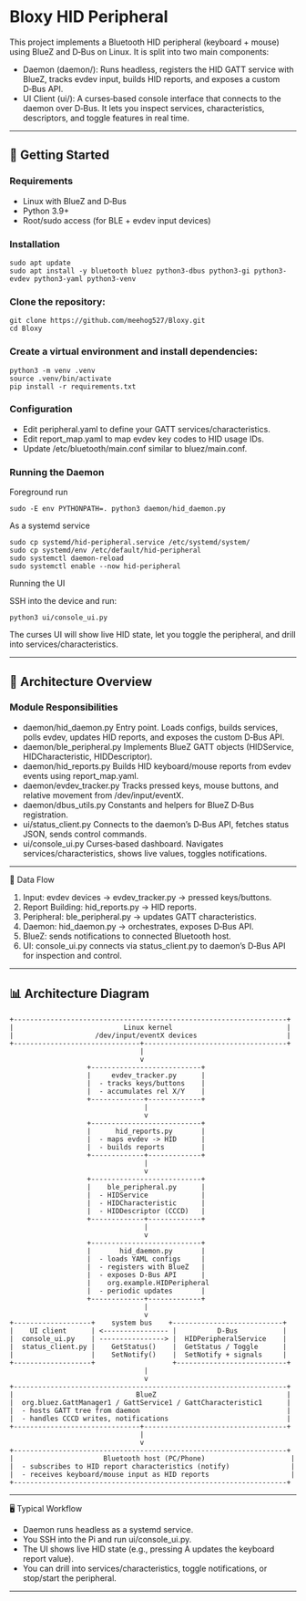 # Bloxy HID Peripheral

This project implements a Bluetooth HID peripheral (keyboard + mouse) using BlueZ and D‑Bus on Linux.
It is split into two main components:

- Daemon (daemon/): Runs headless, registers the HID GATT service with BlueZ, tracks evdev input, builds HID reports, and exposes a custom D‑Bus API.
- UI Client (ui/): A curses‑based console interface that connects to the daemon over D‑Bus. It lets you inspect services, characteristics, descriptors, and toggle features in real time.


---

## 🚀 Getting Started

### Requirements

- Linux with BlueZ and D‑Bus
- Python 3.9+
- Root/sudo access (for BLE + evdev input devices)


### Installation
```
sudo apt update
sudo apt install -y bluetooth bluez python3-dbus python3-gi python3-evdev python3-yaml python3-venv
```

### Clone the repository:
```
git clone https://github.com/meehog527/Bloxy.git
cd Bloxy
```

### Create a virtual environment and install dependencies:
```
python3 -m venv .venv
source .venv/bin/activate
pip install -r requirements.txt
```

### Configuration

- Edit peripheral.yaml to define your GATT services/characteristics.
- Edit report_map.yaml to map evdev key codes to HID usage IDs.
- Update /etc/bluetooth/main.conf similar to bluez/main.conf.


### Running the Daemon

Foreground run
```
sudo -E env PYTHONPATH=. python3 daemon/hid_daemon.py
```

As a systemd service
```
sudo cp systemd/hid-peripheral.service /etc/systemd/system/
sudo cp systemd/env /etc/default/hid-peripheral
sudo systemctl daemon-reload
sudo systemctl enable --now hid-peripheral
```

Running the UI

SSH into the device and run:
```
python3 ui/console_ui.py
```

The curses UI will show live HID state, let you toggle the peripheral, and drill into services/characteristics.

---

## 🧩 Architecture Overview

### Module Responsibilities

- daemon/hid_daemon.py
Entry point. Loads configs, builds services, polls evdev, updates HID reports, and exposes the custom D‑Bus API.
- daemon/ble_peripheral.py
Implements BlueZ GATT objects (HIDService, HIDCharacteristic, HIDDescriptor).
- daemon/hid_reports.py
Builds HID keyboard/mouse reports from evdev events using report_map.yaml.
- daemon/evdev_tracker.py
Tracks pressed keys, mouse buttons, and relative movement from /dev/input/eventX.
- daemon/dbus_utils.py
Constants and helpers for BlueZ D‑Bus registration.
- ui/status_client.py
Connects to the daemon’s D‑Bus API, fetches status JSON, sends control commands.
- ui/console_ui.py
Curses‑based dashboard. Navigates services/characteristics, shows live values, toggles notifications.


---

🔄 Data Flow

1. Input: evdev devices → evdev_tracker.py → pressed keys/buttons.
2. Report Building: hid_reports.py → HID reports.
3. Peripheral: ble_peripheral.py → updates GATT characteristics.
4. Daemon: hid_daemon.py → orchestrates, exposes D‑Bus API.
5. BlueZ: sends notifications to connected Bluetooth host.
6. UI: console_ui.py connects via status_client.py to daemon’s D‑Bus API for inspection and control.


---

## 📊 Architecture Diagram

```
+-------------------------------------------------------------------+
|                           Linux kernel                            |
|                    /dev/input/eventX devices                      |
+-------------------------------+-----------------------------------+
                                |
                                v
                   +---------------------------+
                   |     evdev_tracker.py      |
                   |  - tracks keys/buttons    |
                   |  - accumulates rel X/Y    |
                   +-------------+-------------+
                                 |
                                 v
                   +---------------------------+
                   |      hid_reports.py       |
                   |  - maps evdev -> HID      |
                   |  - builds reports         |
                   +-------------+-------------+
                                 |
                                 v
                   +---------------------------+
                   |    ble_peripheral.py      |
                   |  - HIDService             |
                   |  - HIDCharacteristic      |
                   |  - HIDDescriptor (CCCD)   |
                   +-------------+-------------+
                                 |
                                 v
                   +---------------------------+
                   |       hid_daemon.py       |
                   |  - loads YAML configs     |
                   |  - registers with BlueZ   |
                   |  - exposes D-Bus API      |
                   |    org.example.HIDPeripheral
                   |  - periodic updates       |
                   +-------------+-------------+
                                 |
                                 v
+-------------------+    system bus    +---------------------------+
|    UI client      | <---------------- |          D-Bus           |
|  console_ui.py    | ----------------> |  HIDPeripheralService    |
|  status_client.py |    GetStatus()    |  GetStatus / Toggle      |
|                   |    SetNotify()    |  SetNotify + signals     |
+-------------------+                   +---------------------------+
                                 |
                                 v
+-------------------------------------------------------------------+
|                              BlueZ                                |
|  org.bluez.GattManager1 / GattService1 / GattCharacteristic1      |
|  - hosts GATT tree from daemon                                    |
|  - handles CCCD writes, notifications                             |
+-------------------------------+-----------------------------------+
                                |
                                v
+-------------------------------------------------------------------+
|                      Bluetooth host (PC/Phone)                     |
|  - subscribes to HID report characteristics (notify)               |
|  - receives keyboard/mouse input as HID reports                    |
+-------------------------------------------------------------------+

```


---

🖥️ Typical Workflow

- Daemon runs headless as a systemd service.
- You SSH into the Pi and run ui/console_ui.py.
- The UI shows live HID state (e.g., pressing A updates the keyboard report value).
- You can drill into services/characteristics, toggle notifications, or stop/start the peripheral.


---